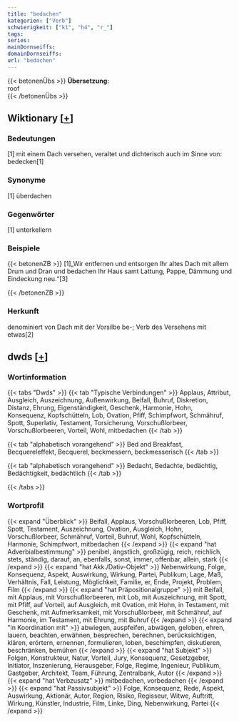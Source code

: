 ```yaml
---
title: "bedachen"
kategorien: ["Verb"]
schwierigkeit: ["k1", "h4", "r_"]
tags:
series:
mainDornseiffs:
domainDornseiffs:
url: "bedachen"
---
```


{{< betonenÜbs >}}
**Übersetzung:**  
roof  
{{< /betonenÜbs >}}

## Wiktionary [[+](https://de.wiktionary.org/wiki/bedachen)]

### Bedeutungen
[1] mit einem Dach versehen, veraltet und dichterisch auch im Sinne von: bedecken[1]  

### Synonyme
[1] überdachen  

### Gegenwörter
[1] unterkellern  

### Beispiele
{{< betonenZB >}}
[1]„Wir entfernen und entsorgen Ihr altes Dach mit allem Drum und Dran und bedachen Ihr Haus samt Lattung, Pappe, Dämmung und Eindeckung neu.“[3]  

{{< /betonenZB >}}
### Herkunft
denominiert von Dach mit der Vorsilbe be-; Verb des Versehens mit etwas[2]  



## dwds [[+](https://www.dwds.de/wb/bedachen)]

### Wortinformation
{{< tabs "Dwds" >}}
{{< tab "Typische Verbindungen" >}}
Applaus, Attribut, Ausgleich, Auszeichnung, Außenwirkung, Beifall, Buhruf, Diskretion, Distanz, Ehrung, Eigenständigkeit, Geschenk, Harmonie, Hohn, Konsequenz, Kopfschütteln, Lob, Ovation, Pfiff, Schimpfwort, Schmähruf, Spott, Superlativ, Testament, Torsicherung, Vorschußlorbeer, Vorschußlorbeeren, Vorteil, Wohl, mitbedachen
{{< /tab >}}

{{< tab "alphabetisch vorangehend" >}}
Bed and Breakfast, Becquereleffekt, Becquerel, beckmessern, beckmesserisch
{{< /tab >}}

{{< tab "alphabetisch vorangehend" >}}
Bedacht, Bedachte, bedächtig, Bedächtigkeit, bedächtlich
{{< /tab >}}

{{< /tabs >}}

### Wortprofil
{{< expand "Überblick" >}} Beifall, Applaus, Vorschußlorbeeren, Lob, Pfiff, Spott, Testament, Auszeichnung, Ovation, Ausgleich, Hohn, Vorschußlorbeer, Schmähruf, Vorteil, Buhruf, Wohl, Kopfschütteln, Harmonie, Schimpfwort, mitbedachen {{< /expand >}}
{{< expand "hat Adverbialbestimmung" >}} penibel, ängstlich, großzügig, reich, reichlich, stets, ständig, darauf, an, ebenfalls, sonst, immer, offenbar, allein, stark {{< /expand >}}
{{< expand "hat Akk./Dativ-Objekt" >}} Nebenwirkung, Folge, Konsequenz, Aspekt, Auswirkung, Wirkung, Partei, Publikum, Lage, Maß, Verhältnis, Fall, Leistung, Möglichkeit, Familie, er, Ende, Projekt, Problem, Film {{< /expand >}}
{{< expand "hat Präpositionalgruppe" >}} mit Beifall, mit Applaus, mit Vorschußlorbeeren, mit Lob, mit Auszeichnung, mit Spott, mit Pfiff, auf Vorteil, auf Ausgleich, mit Ovation, mit Hohn, in Testament, mit Geschenk, mit Aufmerksamkeit, mit Vorschußlorbeer, mit Schmähruf, auf Harmonie, im Testament, mit Ehrung, mit Buhruf {{< /expand >}}
{{< expand "in Koordination mit" >}} abwiegen, auspfeifen, abwägen, geloben, ehren, lauern, beachten, erwähnen, besprechen, berechnen, berücksichtigen, klären, erörtern, ernennen, formulieren, loben, beschimpfen, diskutieren, beschränken, bemühen {{< /expand >}}
{{< expand "hat Subjekt" >}} Folgen, Konstrukteur, Natur, Vorteil, Jury, Konsequenz, Gesetzgeber, Initiator, Inszenierung, Herausgeber, Folge, Regime, Ingenieur, Publikum, Gastgeber, Architekt, Team, Führung, Zentralbank, Autor {{< /expand >}}
{{< expand "hat Verbzusatz" >}} mitbedachen, vorbedachen {{< /expand >}}
{{< expand "hat Passivsubjekt" >}} Folge, Konsequenz, Rede, Aspekt, Auswirkung, Aktionär, Autor, Region, Risiko, Regisseur, Witwe, Auftritt, Wirkung, Künstler, Industrie, Film, Linke, Ding, Nebenwirkung, Partei {{< /expand >}}

